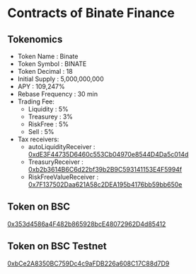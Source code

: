 # Contracts of Binate Finance

## Tokenomics
+ Token Name : Binate
+ Token Symbol : BINATE
+ Token Decimal : 18
+ Initial Supply : 5,000,000,000
+ APY : 109,247%
+ Rebase Frequency : 30 min
+ Trading Fee:
	+ Liquidity : 5%
	+ Treasurey : 3%
	+ RiskFree : 5%
	+ Sell : 5%
+ Tax receivers:
	+ autoLiquidityReceiver : [0xdE3F44735D6460c553Cb04970e8544D4Da5c014d](https://bscscan.com/address/0xdE3F44735D6460c553Cb04970e8544D4Da5c014d)
	+ TreasuryReceiver : [0xb2b3614B6C6d22bf39b2B9C593141153E4F5994f](https://bscscan.com/address/0xb2b3614B6C6d22bf39b2B9C593141153E4F5994f)
	+ RiskFreeValueReceiver : [0x7F137502Daa621A58c2DEA195b4176bb59bb650e](https://bscscan.com/address/0x7F137502Daa621A58c2DEA195b4176bb59bb650e)


## Token on BSC
[0x353d4586a4F482b865928bcE48072962D4d85412](https://bscscan.com/address/0x353d4586a4f482b865928bce48072962d4d85412)

## Token on BSC Testnet
[0xbCe2A8350BC759Dc4c9aFDB226a608C17C88d7D9](https://testnet.bscscan.com/address/0xbCe2A8350BC759Dc4c9aFDB226a608C17C88d7D9)
